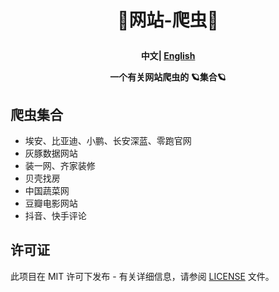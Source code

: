 <h1 align="center">
  <p>
    🚀网站-爬虫🚀
  <p>
</h1>
<div>
<h4 align="center">
    <p>
        <b>中文</b>|
        <a href="/README_EN.md">English</a>
    <p>
<p> 一个有关网站爬虫的 🪐集合🪐
</p>
</h4>
</div>

## 爬虫集合
- 埃安、比亚迪、小鹏、长安深蓝、零跑官网
- 灰豚数据网站
- 装一网、齐家装修
- 贝壳找房
- 中国蔬菜网
- 豆瓣电影网站
- 抖音、快手评论




## 许可证

此项目在 MIT 许可下发布 - 有关详细信息，请参阅 [LICENSE](LICENSE) 文件。